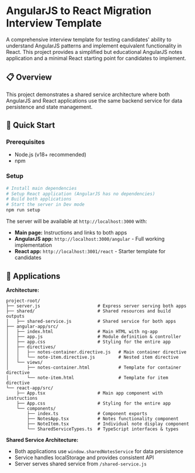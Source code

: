 # AngularJS to React Migration Interview Template

A comprehensive interview template for testing candidates' ability to understand AngularJS patterns and implement equivalent functionality in React. This project provides a simplified but educational AngularJS notes application and a minimal React starting point for candidates to implement.

## 📋 Overview

This project demonstrates a shared service architecture where both AngularJS and React applications use the same backend service for data persistence and state management.

## 🚀 Quick Start

### Prerequisites
- Node.js (v18+ recommended)
- npm

### Setup
```bash
# Install main dependencies
# Setup React application (AngularJS has no dependencies)
# Build both applications
# Start the server in Dev mode
npm run setup
```

The server will be available at `http://localhost:3000` with:
- **Main page:** Instructions and links to both apps
- **AngularJS app:** `http://localhost:3000/angular` - Full working implementation
- **React app:** `http://localhost:3001/react` - Starter template for candidates

## 📱 Applications

**Architecture:**
```
project-root/
├── server.js                      # Express server serving both apps
├── shared/                        # Shared resources and build outputs
│   ├── shared-service.js          # Shared service for both apps
├── angular-app/src/
│   ├── index.html                 # Main HTML with ng-app
│   ├── app.js                     # Module definition & controller
│   ├── app.css                    # Styling for the entire app
│   ├── directives/
│   │   ├── notes-container.directive.js   # Main container directive
│   │   └── note-item.directive.js         # Nested item directive
│   └── views/
│       ├── notes-container.html           # Template for container directive
│       └── note-item.html                 # Template for item directive
└── react-app/src/
    ├── App.tsx                    # Main app component with instructions
    ├── App.css                    # Styling for the entire app
    └── components/
        ├── index.ts               # Component exports
        ├── NotesApp.tsx           # Notes functionality component
        ├── NoteItem.tsx           # Individual note display component
        └── SharedServiceTypes.ts  # TypeScript interfaces & types
```

**Shared Service Architecture:**
- Both applications use `window.sharedNotesService` for data persistence
- Service handles localStorage and provides consistent API
- Server serves shared service from `/shared-service.js`
